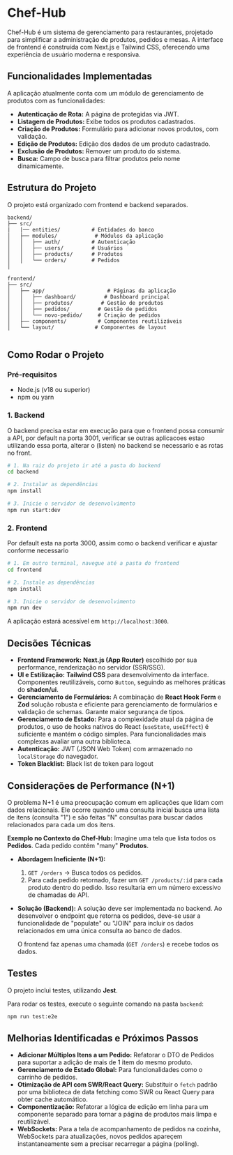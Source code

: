 # Chef-Hub

Chef-Hub é um sistema de gerenciamento para restaurantes, projetado para simplificar a administração de produtos, pedidos e mesas. A interface de frontend é construída com Next.js e Tailwind CSS, oferecendo uma experiência de usuário moderna e responsiva.

## Funcionalidades Implementadas

A aplicação atualmente conta com um módulo de gerenciamento de produtos com as funcionalidades:

*   **Autenticação de Rota:** A página de protegidas via JWT.
*   **Listagem de Produtos:** Exibe todos os produtos cadastrados.
*   **Criação de Produtos:** Formulário para adicionar novos produtos, com validação.
*   **Edição de Produtos:** Edição dos dados de um produto cadastrado.
*   **Exclusão de Produtos:** Remover um produto do sistema.
*   **Busca:** Campo de busca para filtrar produtos pelo nome dinamicamente.

## Estrutura do Projeto

O projeto está organizado com frontend e backend separados.

```
backend/
├── src/
|   |── entities/          # Entidades do banco
│   ├── modules/            # Módulos da aplicação
│   │   ├── auth/          # Autenticação
│   │   ├── users/         # Usuários
│   │   ├── products/      # Produtos
│   │   └── orders/        # Pedidos
│   

frontend/
├── src/
│   ├── app/                    # Páginas da aplicação
│   │   ├── dashboard/         # Dashboard principal
│   │   ├── produtos/         # Gestão de produtos
│   │   ├── pedidos/         # Gestão de pedidos
│   │   └── novo-pedido/     # Criação de pedidos
│   ├── components/          # Componentes reutilizáveis
│   └── layout/             # Componentes de layout


```

## Como Rodar o Projeto

### Pré-requisitos

*   Node.js (v18 ou superior)
*   npm ou yarn

### 1. Backend

O backend precisa estar em execução para que o frontend possa consumir a API, por default na porta 3001, 
verificar se outras aplicacoes estao utilizando essa porta, alterar o (listen) no backend se necessario e as rotas no front.

```bash
# 1. Na raiz do projeto ir até a pasta do backend
cd backend

# 2. Instalar as dependências
npm install

# 3. Inicie o servidor de desenvolvimento
npm run start:dev
```

### 2. Frontend
Por default esta na porta 3000, assim como o backend verificar e ajustar conforme necessario

```bash
# 1. Em outro terminal, navegue até a pasta do frontend
cd frontend

# 2. Instale as dependências
npm install

# 3. Inicie o servidor de desenvolvimento
npm run dev
```

A aplicação estará acessível em `http://localhost:3000`.

## Decisões Técnicas

*   **Frontend Framework:** **Next.js (App Router)** escolhido por sua performance, renderização no servidor (SSR/SSG).
*   **UI e Estilização:** **Tailwind CSS** para desenvolvimento da interface. Componentes reutilizáveis, como `Button`, seguindo as melhores práticas do **shadcn/ui**.
*   **Gerenciamento de Formulários:** A combinação de **React Hook Form** e **Zod** solução robusta e eficiente para gerenciamento de formulários e validação de schemas. Garante maior segurança de tipos.
*   **Gerenciamento de Estado:** Para a complexidade atual da página de produtos, o uso de hooks nativos do React (`useState`, `useEffect`) é suficiente e mantém o código simples. Para funcionalidades mais complexas avaliar uma outra biblioteca.
*   **Autenticação:** JWT (JSON Web Token)  com armazenado no `localStorage` do navegador.
*   **Token Blacklist:** Black list de token para logout
  
## Considerações de Performance (N+1)

O problema N+1 é uma preocupação comum em aplicações que lidam com dados relacionais. Ele ocorre quando uma consulta inicial busca uma lista de itens (consulta "1") e são feitas "N" consultas para buscar dados relacionados para cada um dos itens.

**Exemplo no Contexto do Chef-Hub:**
Imagine uma tela que lista todos os **Pedidos**. Cada pedido contém "many" **Produtos**.

*   **Abordagem Ineficiente (N+1):**
    1.  `GET /orders` -> Busca todos os pedidos.
    2.  Para cada pedido retornado, fazer um `GET /products/:id` para cada produto dentro do pedido.
    Isso resultaria em um número excessivo de chamadas de API.

*   **Solução (Backend):**
    A solução deve ser implementada no backend. Ao desenvolver o endpoint que retorna os pedidos, deve-se usar a funcionalidade de "populate" ou "JOIN" para incluir os dados relacionados em uma única consulta ao banco de dados.

    O frontend faz apenas uma chamada (`GET /orders`) e recebe todos os dados.

## Testes

O projeto inclui testes, utilizando **Jest**.

Para rodar os testes, execute o seguinte comando na pasta `backend`:

```bash
npm run test:e2e
```

## Melhorias Identificadas e Próximos Passos

*   **Adicionar Múltiplos Itens a um Pedido:** Refatorar o DTO de Pedidos para suportar a adição de mais de 1 item do mesmo produto.
*   **Gerenciamento de Estado Global:** Para funcionalidades como o carrinho de pedidos.
*   **Otimização de API com SWR/React Query:** Substituir o `fetch` padrão por uma biblioteca de data fetching como SWR ou React Query para obter cache automático.
*   **Componentização:** Refatorar a lógica de edição em linha para um componente separado para tornar a página de produtos mais limpa e reutilizável.
*   **WebSockets:** Para a tela de acompanhamento de pedidos na cozinha, WebSockets para atualizações, novos pedidos apareçem instantaneamente sem a precisar recarregar a página (polling).
